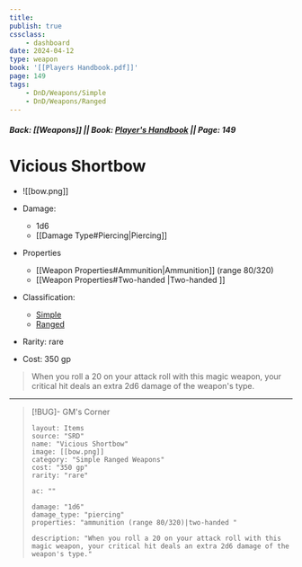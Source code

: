 ```yaml
---
title:
publish: true
cssclass:
    - dashboard
date: 2024-04-12
type: weapon
book: '[[Players Handbook.pdf]]'
page: 149
tags:
    - DnD/Weapons/Simple
    - DnD/Weapons/Ranged
---
```


##### Back: [[Weapons]] || Book: [Player's Handbook](https://drive.google.com/drive/folders/1O5bhpYizcIT5xxAoLOuzCRht_PVS7VSG?usp=sharing) || Page: 149

# Vicious Shortbow

- ![[bow.png]]
- Damage:
    - 1d6
	- [[Damage Type#Piercing|Piercing]]
- Properties
    - [[Weapon Properties#Ammunition|Ammunition]] (range 80/320)
    - [[Weapon Properties#Two-handed |Two-handed ]]

- Classification:
    - [Simple](https://benl0.github.io/The-Editors-Dungeon/tags/DnD/Weapons/Simple)
    - [Ranged](https://benl0.github.io/The-Editors-Dungeon/tags/DnD/Weapons/Ranged)
- Rarity: rare
- Cost: 350 gp

> When you roll a 20 on your attack roll with this magic weapon, your critical hit deals an extra 2d6 damage of the weapon's type.

---

> [!BUG]- GM's Corner
>
> ```statblock
> layout: Items
> source: "SRD"
> name: "Vicious Shortbow"
> image: [[bow.png]]
> category: "Simple Ranged Weapons"
> cost: "350 gp"
> rarity: "rare"
>
> ac: ""
>
> damage: "1d6"
> damage_type: "piercing"
> properties: "ammunition (range 80/320)|two-handed "
>
> description: "When you roll a 20 on your attack roll with this magic weapon, your critical hit deals an extra 2d6 damage of the weapon's type."
> ```
